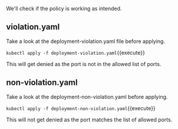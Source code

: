 We'll check if the policy is working as intended.

## violation.yaml
Take a look at the deployment-violation.yaml file before applying.

`kubectl apply -f deployment-violation.yaml`{{execute}}

This will get denied as the port is not in the allowed list of ports.

## non-violation.yaml
Take a look at the deployment-non-violation.yaml before applying.

`kubectl apply -f deployment-non-violation.yaml`{{execute}}

This will not get denied as the port matches the list of allowed ports.

